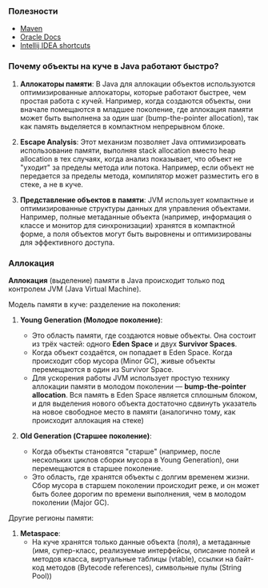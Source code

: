 
### Полезности
- [Maven](https://mvnrepository.com/artifact/org.apache.logging.log4j/log4j-core/2.17.1)
- [Oracle Docs](https://docs.oracle.com/en/java/javase/22/docs/api/index.html)
- [Intellij IDEA shortcuts](https://resources.jetbrains.com/storage/products/intellij-idea/docs/IntelliJIDEA_ReferenceCard.pdf)

### Почему объекты на куче в Java работают быстро?

1. **Аллокаторы памяти**: В Java для аллокации объектов используются оптимизированные аллокаторы, которые работают быстрее, чем простая работа с кучей. Например, когда создаются объекты, они вначале помещаются в младшее поколение, где аллокация памяти может быть выполнена за один шаг (bump-the-pointer allocation), так как память выделяется в компактном непрерывном блоке.

2. **Escape Analysis**: Этот механизм позволяет Java оптимизировать использование памяти, выполняя stack allocation вместо heap allocation в тех случаях, когда анализ показывает, что объект не "уходит" за пределы метода или потока. Например, если объект не передается за пределы метода, компилятор может разместить его в стеке, а не в куче.

3. **Представление объектов в памяти**: JVM использует компактные и оптимизированные структуры данных для управления объектами. Например, полные метаданные объекта (например, информация о классе и монитор для синхронизации) хранятся в компактной форме, а поля объектов могут быть выровнены и оптимизированы для эффективного доступа.

### Аллокация

**Аллокация** (выделение) памяти в Java происходит только под контролем JVM (Java Virtual Machine). 

Модель памяти в куче: разделение на поколения:

1. **Young Generation (Молодое поколение)**:
    - Это область памяти, где создаются новые объекты. Она состоит из трёх частей: одного **Eden Space** и двух **Survivor Spaces**.
    - Когда объект создаётся, он попадает в Eden Space. Когда происходит сбор мусора (Minor GC), живые объекты перемещаются в один из Survivor Space.
    - Для ускорения работы JVM использует простую технику аллокации памяти в молодом поколении — **bump-the-pointer allocation**. Вся память в Eden Space является сплошным блоком, и для выделения нового объекта достаточно сдвинуть указатель на новое свободное место в памяти (аналогично тому, как происходит аллокация на стеке)

2. **Old Generation (Старшее поколение)**:
    - Когда объекты становятся "старше" (например, после нескольких циклов сборки мусора в Young Generation), они перемещаются в старшее поколение.
    - Это область, где хранятся объекты с долгим временем жизни. Сбор мусора в старшем поколении происходит реже, и он может быть более дорогим по времени выполнения, чем в молодом поколении (Major GC).

Другие регионы памяти:

1. **Metaspace**:
	- На куче хранятся только данные объекта (поля), а метаданные (имя, супер-класс, реализуемые интерфейсы, описание полей и методов класса, виртуальные таблицы (vtable), ссылки на байт-код методов (Bytecode references), символьные пулы (String Pool)) 

